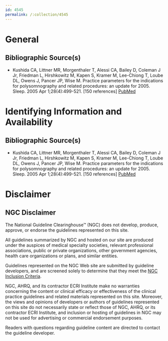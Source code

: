```yaml
---
id: 4545
permalink: /:collection/4545
---
```


# General

## Bibliographic Source(s)

- Kushida CA, Littner MR, Morgenthaler T, Alessi CA, Bailey D, Coleman J Jr, Friedman L, Hirshkowitz M, Kapen S, Kramer M, Lee-Chiong T, Loube DL, Owens J, Pancer JP, Wise M. Practice parameters for the indications for polysomnography and related procedures: an update for 2005. Sleep. 2005 Apr 1;28(4):499-521. [150 references] [ PubMed ](http://www.ncbi.nlm.nih.gov/entrez/query.fcgi?cmd=Retrieve&db=pubmed&dopt=Abstract&list_uids=16171294)

# Identifying Information and Availability

## Bibliographic Source(s)

- Kushida CA, Littner MR, Morgenthaler T, Alessi CA, Bailey D, Coleman J Jr, Friedman L, Hirshkowitz M, Kapen S, Kramer M, Lee-Chiong T, Loube DL, Owens J, Pancer JP, Wise M. Practice parameters for the indications for polysomnography and related procedures: an update for 2005. Sleep. 2005 Apr 1;28(4):499-521. [150 references] [ PubMed ](http://www.ncbi.nlm.nih.gov/entrez/query.fcgi?cmd=Retrieve&db=pubmed&dopt=Abstract&list_uids=16171294)

# Disclaimer

## NGC Disclaimer

The National Guideline Clearinghouse™ (NGC) does not develop, produce, approve, or endorse the guidelines represented on this site.

All guidelines summarized by NGC and hosted on our site are produced under the auspices of medical specialty societies, relevant professional associations, public or private organizations, other government agencies, health care organizations or plans, and similar entities.

Guidelines represented on the NGC Web site are submitted by guideline developers, and are screened solely to determine that they meet the [NGC Inclusion Criteria](/help-and-about/summaries/inclusion-criteria).

NGC, AHRQ, and its contractor ECRI Institute make no warranties concerning the content or clinical efficacy or effectiveness of the clinical practice guidelines and related materials represented on this site. Moreover, the views and opinions of developers or authors of guidelines represented on this site do not necessarily state or reflect those of NGC, AHRQ, or its contractor ECRI Institute, and inclusion or hosting of guidelines in NGC may not be used for advertising or commercial endorsement purposes.

Readers with questions regarding guideline content are directed to contact the guideline developer.


